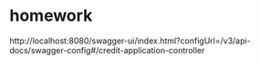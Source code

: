 # homework
http://localhost:8080/swagger-ui/index.html?configUrl=/v3/api-docs/swagger-config#/credit-application-controller
